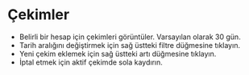 # **Çekimler**

- Belirli bir hesap için çekimleri görüntüler. Varsayılan olarak 30 gün.
- Tarih aralığını değiştirmek için sağ üstteki filtre düğmesine tıklayın.
- Yeni çekim eklemek için sağ üstteki artı düğmesine tıklayın.
- İptal etmek için aktif çekimde sola kaydırın.